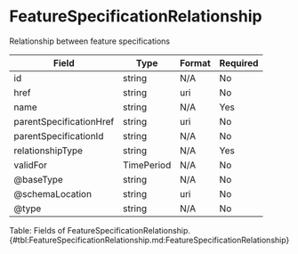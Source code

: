 <!--
    ATTENTION: This file was generated via gradle!
               Do NOT manually edit this file! Any such changes will be overwritten!
-->

# FeatureSpecificationRelationship

Relationship between feature specifications

| Field | Type | Format | Required |
|-------|---|--------|---|
| id | string | N/A | No |
| href | string | uri | No |
| name | string | N/A | Yes |
| parentSpecificationHref | string | uri | No |
| parentSpecificationId | string | N/A | No |
| relationshipType | string | N/A | Yes |
| validFor | TimePeriod | N/A | No |
| \@baseType | string | N/A | No |
| \@schemaLocation | string | uri | No |
| \@type | string | N/A | No |

Table: Fields of FeatureSpecificationRelationship. {#tbl:FeatureSpecificationRelationship.md:FeatureSpecificationRelationship}
